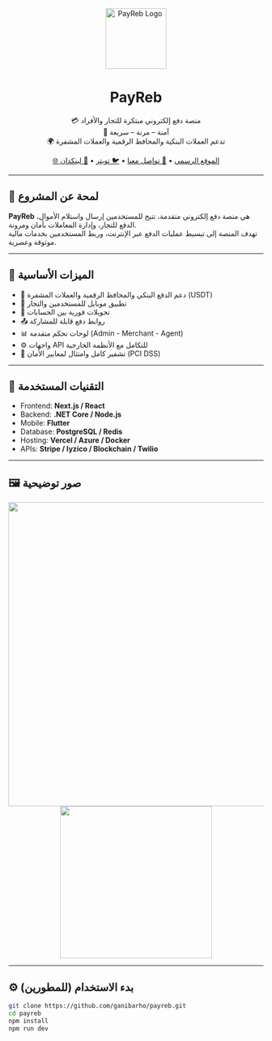 <p align="center">
  <img src="https://payreb.com/logo.png" width="120" alt="PayReb Logo" />
</p>

<h1 align="center">PayReb</h1>

<p align="center">
  💳 منصة دفع إلكتروني مبتكرة للتجار والأفراد<br />
  🔐 آمنة – مرنة – سريعة<br />
  🌍 تدعم العملات البنكية والمحافظ الرقمية والعملات المشفرة
</p>

<p align="center">
  <a href="https://payreb.com">🌐 الموقع الرسمي</a> •
  <a href="mailto:info@payreb.com">📧 تواصل معنا</a> •
  <a href="https://twitter.com/payreb">🐦 تويتر</a> •
  <a href="https://www.linkedin.com/company/payreb">💼 لينكدإن</a>
</p>

---

## 📱 لمحة عن المشروع

**PayReb** هي منصة دفع إلكتروني متقدمة، تتيح للمستخدمين إرسال واستلام الأموال، الدفع للتجار، وإدارة المعاملات بأمان ومرونة.  
تهدف المنصة إلى تبسيط عمليات الدفع عبر الإنترنت، وربط المستخدمين بخدمات مالية موثوقة وعصرية.

---

## 🚀 الميزات الأساسية

- 🏦 دعم الدفع البنكي والمحافظ الرقمية والعملات المشفرة (USDT)
- 📲 تطبيق موبايل للمستخدمين والتجار
- 🔁 تحويلات فورية بين الحسابات
- 📤 روابط دفع قابلة للمشاركة
- 📊 لوحات تحكم متقدمة (Admin - Merchant - Agent)
- ⚙️ واجهات API للتكامل مع الأنظمة الخارجية
- 🔐 تشفير كامل وامتثال لمعايير الأمان (PCI DSS)

---

## 🧰 التقنيات المستخدمة

- Frontend: **Next.js / React**
- Backend: **.NET Core / Node.js**
- Mobile: **Flutter**
- Database: **PostgreSQL / Redis**
- Hosting: **Vercel / Azure / Docker**
- APIs: **Stripe / Iyzico / Blockchain / Twilio**

---

## 🖼️ صور توضيحية

<p align="center">
  <img src="https://payreb.com/assets/screenshots/dashboard-light.png" width="600" />
  <br />
  <img src="https://payreb.com/assets/screenshots/mobile-app.png" width="300" />
</p>

---

## ⚙️ بدء الاستخدام (للمطورين)

```bash
git clone https://github.com/ganibarho/payreb.git
cd payreb
npm install
npm run dev
